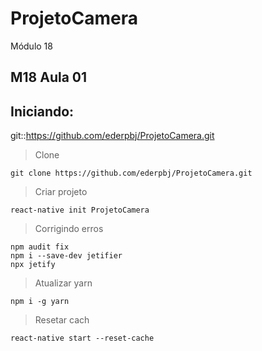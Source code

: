 # ProjetoCamera
Módulo 18

## M18 Aula 01


## Iniciando:

git::https://github.com/ederpbj/ProjetoCamera.git

>Clone

    git clone https://github.com/ederpbj/ProjetoCamera.git

>Criar projeto

    react-native init ProjetoCamera

>Corrigindo erros

    npm audit fix
    npm i --save-dev jetifier
    npx jetify

>Atualizar yarn

    npm i -g yarn

>Resetar cach

    react-native start --reset-cache